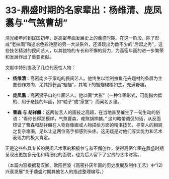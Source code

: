 # 33-鼎盛时期的名家辈出：杨维清、庞凤翥与“气煞曹胡”

清光绪年间到民国初年，是高密年画发展史上的鼎盛时期。在这一阶段，除了形成“老抹画”和追求色彩艳丽的另一大派系外，还涌现出为数不少的“后起之秀”，这些技艺精湛的民间艺人，以其独特的专长和不懈的努力，为高密年画的进一步繁荣和发展作出了重要贡献。

文献中特别提及了几位代表性人物：

*   **杨维清**：高密南乡于家屯的民间艺人。他终生以绘制虫鱼花卉题材的条屏为主要创作方向，尤其擅长画“蝈蝈”，其笔下的蝈蝈栩栩如生，充满野趣。

*   **庞凤翥**：高密狮子口的年画艺人。他以画“大影”（一种年画形式，可能指大幅的、用于悬挂的年画，如“轴子”或“家堂”）而闻名乡里。

*   **曹森 与 胡祥麟**：这两位艺人的画技之高超，在当地甚至催生了一句生动的俗语：“看你长得那模样，气煞曹森，难煞胡祥麟。” 这句略带调侃的话，从反面印证了曹森和胡祥麟在人物肖像画或人物描绘方面的精湛技艺，寻常人的相貌之复杂难画，足以让这两位高手都感到头疼。这无疑是对他们写实能力和艺术表现力的极大肯定。

正是这些各具专长的民间艺术家的积极参与和不懈创作，使得高密年画在鼎盛时期呈现出更加多元化和精细化的面貌，也为后人留下了宝贵的艺术财富。

（本篇内容根据葛汉卿、欧阳巨波《高密扑灰年画的历史发展及制作工艺》中“(2)兴衰发展”关于鼎盛时期其他艺人的描述整理编写。）
